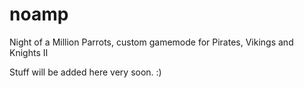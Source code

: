 noamp
=====

Night of a Million Parrots, custom gamemode for Pirates, Vikings and Knights II

Stuff will be added here very soon. :)
